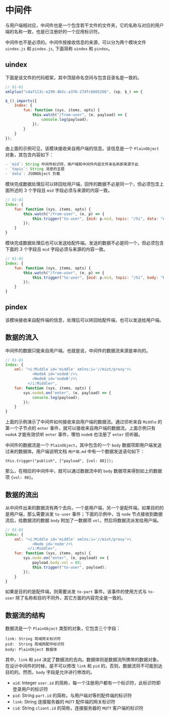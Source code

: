 # 中间件

与用户端相对应，中间件也是一个包含若干文件的文件夹，它的名称与对应的用户端的名称一致，也是已注册好的一个应用标识符。

中间件也不是必须的。中间件按接收信息的来源，可以分为两个模块文件 `uindex.js` 和 `pindex.js`, 下面简称 `uindex` 和 `pindex`。

## uindex

下面是该文件的代码框架，其中顶层命名空间与包含目录名是一致的。

```js
// 01-01
xmlplus("c4af113c-e299-4b5c-a376-27dfc6665266", (xp, $_) => {

$_().imports({
    Index: {
        fun: function (sys, items, opts) {
            this.watch("/from-user", (e, payload) => {
                console.log(payload);
            });
        }
    }
});
```

由上面的示例可见，该模块接收来自用户端的信息。该信息是一个 `PlainObject` 对象，其包含内容如下：

```js
- `mid`: String 中间件标识符，用户端和中间件内容文件夹名称即来源于此
- `topic`: String 消息的主题
- `data`: JSONObject 负载
```

模块完成数据处理后可以转回给用户端，回传的数据不必是同一个，但必须包含上面所述的 3 个字段且 `mid` 字段必须与来源的内容一致。

```js
// 01-01
Index: {
    fun: function (sys, items, opts) {
        this.watch("/from-user", (e, p) => {
            this.trigger("to-user", {mid: p.mid, topic: "/hi", data: "Alice"});
        });
    }
}
```

模块完成数据处理后也可以发送给配件端。发送的数据不必是同一个，但必须包含下面的 3 个字段且 `mid` 字段必须与来源的内容一致。

```js
// 01-01
Index: {
    fun: function (sys, items, opts) {
        this.watch("/from-user", (e, p) => {
            this.trigger("to-user", {mid: p.mid, topic: "/hi", body: "Bob"});
        });
    }
}
```

## pindex

该模块接收来自配件端的信息，处理后可以转回给配件端，也可以发送给用户端。

## 数据的流入

中间件的数据只能来自用户端，也就是说，中间件的数据流来源是单向的。

```js
// 01-01
Index: {
    xml: "<i:Middle id='middle' xmlns:i='//miot/proxy'>\
            <NodeA id='nodeA'/>\
            <NodeB id='nodeB'/>\
          </i:Middle>",
    fun: function (sys, items, opts) {
        sys.nodeA.on("enter", (e, payload) => {
            console.log(payload);
        });
    }
}
```

上面的示例演示了中间件如何接收来自用户端的数据流。通过侦听来自 `Middle` 的第一个子节点的 `enter` 事件，就可以接收来自用户端的数据流。上面示例只有 `nodeA` 才能有效侦听 `enter` 事件，哪怕 `nodeB` 也注册了 `enter` 侦听器。

中间件的数据流是一个 `PlainObject`，其中包含的一个 `body` 数据项即用户端发送过来的数据体。用户端说明文档 `用户端.md` 中有一个数据发送语句如下：

```
this.trigger("publish", ["payload", {vol: 88}]);
```

那么，在相应的中间件中，就可以通过数据流中的 `body` 数据项来得到如上的数据项 `{vol: 88}`。

## 数据的流出

从中间件出来的数据流有两个去向，一个是用户端，另一个是配件端。如果目的的是用户端，那么需要派发 `to-user` 事件；下面的示例中，当 `node` 节点接收到数据流后，给数据流的数据 `body` 附加了一数据项 `vol`，然后将数据流派发给用户端。

```js
// 01-01
Index: {
    xml: "<i:Middle id='middle' xmlns:i='//miot/proxy'>\
            <Node id='node'/>\
          </i:Middle>",
    fun: function (sys, items, opts) {
        sys.node.on("enter", (e, payload) => {
            payload.body.vol = 88;
            this.trigger("to-user", payload);
        });
    }
}
```

如果是目的的是配件端，则需要派发 `to-part` 事件。该事件的使用方式与 `to-user` 除了名称和目的不同外，其它方面的内容完全是一致的。

## 数据流的结构

数据流是一个 `PlainObject` 类型的对象，它包含三个字段：

```
link: String 局域网关标识符
pid:  String 局域网配件标识符
body: PlainObject 数据体
```

其中，`link` 和 `pid` 决定了数据流的去向。数据体则是数据流所携带的数据对象。在设计中间件的时候，是不可以修改 `link` 和 `pid` 的，否则，数据流将不可能到达目的的。然而，`body` 字段是允许进行修改的。


- `uid`: Integer `user.id` 的简称，每一个注册用户都有一个标识符，此标识符即登录用户的标识符
- `pid`: String `part.id` 的简称，与用户端对等的配件端的标识符
- `link`: String 连接服务器的 `MQTT` 配件端的网关标识符
- `cid`: String `client.id` 的简称，连接服务器的 `MQTT` 客户端的标识符